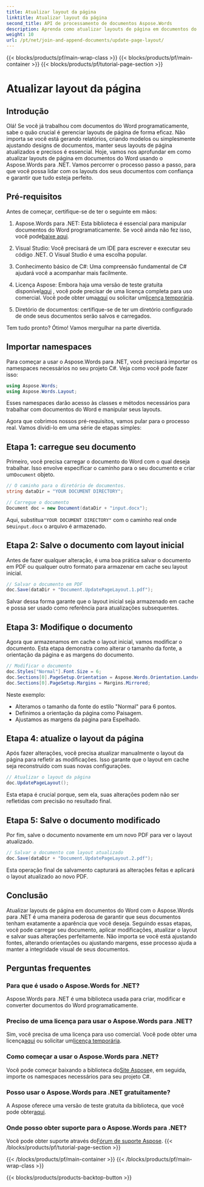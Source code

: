 ```yaml
---
title: Atualizar layout da página
linktitle: Atualizar layout da página
second_title: API de processamento de documentos Aspose.Words
description: Aprenda como atualizar layouts de página em documentos do Word usando o Aspose.Words para .NET com este guia passo a passo abrangente. Perfeito para ajustar designs de documentos.
weight: 10
url: /pt/net/join-and-append-documents/update-page-layout/
---
```


{{< blocks/products/pf/main-wrap-class >}}
{{< blocks/products/pf/main-container >}}
{{< blocks/products/pf/tutorial-page-section >}}

# Atualizar layout da página

## Introdução

Olá! Se você já trabalhou com documentos do Word programaticamente, sabe o quão crucial é gerenciar layouts de página de forma eficaz. Não importa se você está gerando relatórios, criando modelos ou simplesmente ajustando designs de documentos, manter seus layouts de página atualizados e precisos é essencial. Hoje, vamos nos aprofundar em como atualizar layouts de página em documentos do Word usando o Aspose.Words para .NET. Vamos percorrer o processo passo a passo, para que você possa lidar com os layouts dos seus documentos com confiança e garantir que tudo esteja perfeito.

## Pré-requisitos

Antes de começar, certifique-se de ter o seguinte em mãos:

1.  Aspose.Words para .NET: Esta biblioteca é essencial para manipular documentos do Word programaticamente. Se você ainda não fez isso, você pode[baixe aqui](https://releases.aspose.com/words/net/).
   
2. Visual Studio: Você precisará de um IDE para escrever e executar seu código .NET. O Visual Studio é uma escolha popular.

3. Conhecimento básico de C#: Uma compreensão fundamental de C# ajudará você a acompanhar mais facilmente.

4.  Licença Aspose: Embora haja uma versão de teste gratuita disponível[aqui](https://releases.aspose.com/) , você pode precisar de uma licença completa para uso comercial. Você pode obter uma[aqui](https://purchase.aspose.com/buy) ou solicitar um[licença temporária](https://purchase.aspose.com/temporary-license/).

5. Diretório de documentos: certifique-se de ter um diretório configurado de onde seus documentos serão salvos e carregados.

Tem tudo pronto? Ótimo! Vamos mergulhar na parte divertida.

## Importar namespaces

Para começar a usar o Aspose.Words para .NET, você precisará importar os namespaces necessários no seu projeto C#. Veja como você pode fazer isso:

```csharp
using Aspose.Words;
using Aspose.Words.Layout;
```

Esses namespaces darão acesso às classes e métodos necessários para trabalhar com documentos do Word e manipular seus layouts.

Agora que cobrimos nossos pré-requisitos, vamos pular para o processo real. Vamos dividi-lo em uma série de etapas simples:

## Etapa 1: carregue seu documento

Primeiro, você precisa carregar o documento do Word com o qual deseja trabalhar. Isso envolve especificar o caminho para o seu documento e criar um`Document` objeto.

```csharp
// O caminho para o diretório de documentos.
string dataDir = "YOUR DOCUMENT DIRECTORY";

// Carregue o documento
Document doc = new Document(dataDir + "input.docx");
```

 Aqui, substitua`"YOUR DOCUMENT DIRECTORY"` com o caminho real onde seu`input.docx` o arquivo é armazenado.

## Etapa 2: Salve o documento com layout inicial

Antes de fazer qualquer alteração, é uma boa prática salvar o documento em PDF ou qualquer outro formato para armazenar em cache seu layout inicial.

```csharp
// Salvar o documento em PDF
doc.Save(dataDir + "Document.UpdatePageLayout.1.pdf");
```

Salvar dessa forma garante que o layout inicial seja armazenado em cache e possa ser usado como referência para atualizações subsequentes.

## Etapa 3: Modifique o documento

Agora que armazenamos em cache o layout inicial, vamos modificar o documento. Esta etapa demonstra como alterar o tamanho da fonte, a orientação da página e as margens do documento.

```csharp
// Modificar o documento
doc.Styles["Normal"].Font.Size = 6;
doc.Sections[0].PageSetup.Orientation = Aspose.Words.Orientation.Landscape;
doc.Sections[0].PageSetup.Margins = Margins.Mirrored;
```

Neste exemplo:
- Alteramos o tamanho da fonte do estilo "Normal" para 6 pontos.
- Definimos a orientação da página como Paisagem.
- Ajustamos as margens da página para Espelhado.

## Etapa 4: atualize o layout da página

Após fazer alterações, você precisa atualizar manualmente o layout da página para refletir as modificações. Isso garante que o layout em cache seja reconstruído com suas novas configurações.

```csharp
// Atualizar o layout da página
doc.UpdatePageLayout();
```

Esta etapa é crucial porque, sem ela, suas alterações podem não ser refletidas com precisão no resultado final.

## Etapa 5: Salve o documento modificado

Por fim, salve o documento novamente em um novo PDF para ver o layout atualizado.

```csharp
// Salvar o documento com layout atualizado
doc.Save(dataDir + "Document.UpdatePageLayout.2.pdf");
```

Esta operação final de salvamento capturará as alterações feitas e aplicará o layout atualizado ao novo PDF.

## Conclusão

Atualizar layouts de página em documentos do Word com o Aspose.Words para .NET é uma maneira poderosa de garantir que seus documentos tenham exatamente a aparência que você deseja. Seguindo essas etapas, você pode carregar seu documento, aplicar modificações, atualizar o layout e salvar suas alterações perfeitamente. Não importa se você está ajustando fontes, alterando orientações ou ajustando margens, esse processo ajuda a manter a integridade visual de seus documentos.


## Perguntas frequentes

### Para que é usado o Aspose.Words for .NET?  
Aspose.Words para .NET é uma biblioteca usada para criar, modificar e converter documentos do Word programaticamente.

### Preciso de uma licença para usar o Aspose.Words para .NET?  
 Sim, você precisa de uma licença para uso comercial. Você pode obter uma licença[aqui](https://purchase.aspose.com/buy) ou solicitar um[licença temporária](https://purchase.aspose.com/temporary-license/).

### Como começar a usar o Aspose.Words para .NET?  
 Você pode começar baixando a biblioteca do[Site Aspose](https://releases.aspose.com/words/net/)e, em seguida, importe os namespaces necessários para seu projeto C#.

### Posso usar o Aspose.Words para .NET gratuitamente?  
 A Aspose oferece uma versão de teste gratuita da biblioteca, que você pode obter[aqui](https://releases.aspose.com/).

### Onde posso obter suporte para o Aspose.Words para .NET?  
 Você pode obter suporte através do[Fórum de suporte Aspose](https://forum.aspose.com/c/words/8).
{{< /blocks/products/pf/tutorial-page-section >}}

{{< /blocks/products/pf/main-container >}}
{{< /blocks/products/pf/main-wrap-class >}}

{{< blocks/products/products-backtop-button >}}
